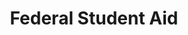---
# This topic lives at
# https://digital.gov/topics/federal-student-aid

# Topic Title
title: "Federal Student Aid"

# description — keep it short and clear
# summary: ""

# Weight
weight: 1

# For more information on managing topics,
# see https://github.com/GSA/digitalgov.gov/wiki/topics
---